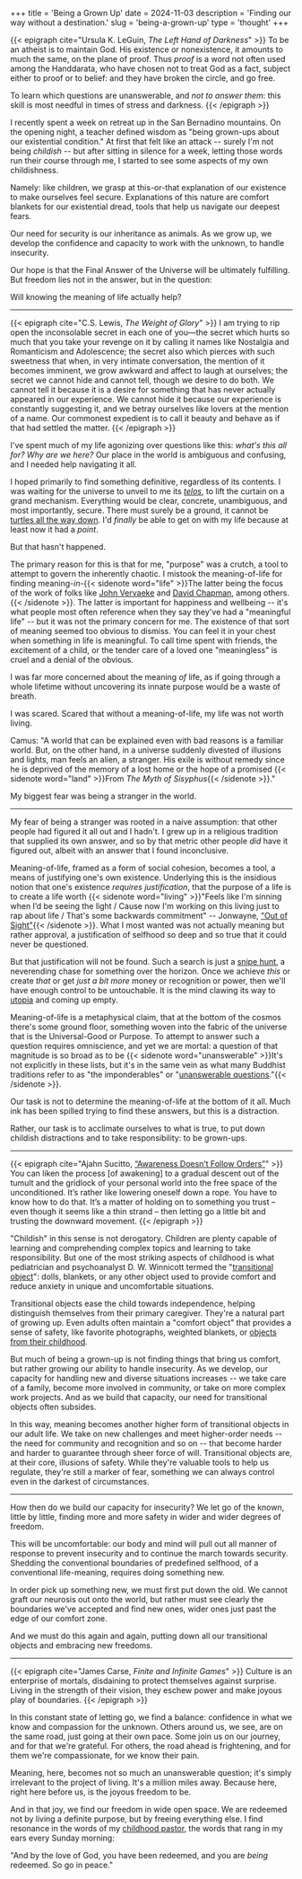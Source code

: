 +++
title = 'Being a Grown Up'
date = 2024-11-03
description = 'Finding our way without a destination.'
slug = 'being-a-grown-up'
type = 'thought'
+++

{{< epigraph cite="Ursula K. LeGuin, _The Left Hand of Darkness_" >}} To be an
atheist is to maintain God. His existence or nonexistence, it amounts to much
the same, on the plane of proof. Thus _proof_ is a word not often used among the
Handdarata, who have chosen not to treat God as a fact, subject either to proof
or to belief: and they have broken the circle, and go free.

To learn which questions are unanswerable, and _not to answer them_: this skill
is most needful in times of stress and darkness. {{< /epigraph >}}

I recently spent a week on retreat up in the San Bernadino mountains. On the
opening night, a teacher defined wisdom as "being grown-ups about our
existential condition." At first that felt like an attack -- surely I'm not
being _childish_ -- but after sitting in silence for a week, letting those words
run their course through me, I started to see some aspects of my own
childishness.

Namely: like children, we grasp at this-or-that explanation of our existence to
make ourselves feel secure. Explanations of this nature are comfort blankets for
our existential dread, tools that help us navigate our deepest fears.

Our need for security is our inheritance as animals. As we grow up, we develop
the confidence and capacity to work with the unknown, to handle insecurity.

Our hope is that the Final Answer of the Universe will be ultimately fulfilling.
But freedom lies not in the answer, but in the question:

Will knowing the meaning of life actually help?

---

{{< epigraph cite="C.S. Lewis, _The Weight of Glory_" >}} I am trying to rip
open the inconsolable secret in each one of you—the secret which hurts so much
that you take your revenge on it by calling it names like Nostalgia and
Romanticism and Adolescence; the secret also which pierces with such sweetness
that when, in very intimate conversation, the mention of it becomes imminent, we
grow awkward and affect to laugh at ourselves; the secret we cannot hide and
cannot tell, though we desire to do both. We cannot tell it because it is a
desire for something that has never actually appeared in our experience. We
cannot hide it because our experience is constantly suggesting it, and we betray
ourselves like lovers at the mention of a name. Our commonest expedient is to
call it beauty and behave as if that had settled the matter. {{< /epigraph >}}

I've spent much of my life agonizing over questions like this: _what's this all
for? Why are we here?_ Our place in the world is ambiguous and confusing, and I
needed help navigating it all.

I hoped primarily to find something definitive, regardless of its contents. I
was waiting for the universe to unveil to me its
_[telos](https://en.wikipedia.org/wiki/Teleology)_, to lift the curtain on a
grand mechanism. Everything would be clear, concrete, unambiguous, and most
importantly, secure. There must surely be a ground, it cannot be
[turtles all the way down](https://en.wikipedia.org/wiki/Turtles_all_the_way_down).
I'd _finally_ be able to get on with my life because at least now it had a
_point_.

But that hasn't happened.

The primary reason for this is that for me, "purpose" was a crutch, a tool to
attempt to govern the inherently chaotic. I mistook the meaning-of-life for
finding meaning-_in_-{{< sidenote word="life" >}}The latter being the focus of
the work of folks like [John Vervaeke](https://youtu.be/yImlXr5Tr8g?t=99) and
[David Chapman](https://meaningness.com/), among others.{{< /sidenote >}}. The
latter is important for happiness and wellbeing -- it's what people most often
reference when they say they've had a "meaningful life" -- but it was not the
primary concern for me. The existence of that sort of meaning seemed too obvious
to dismiss. You can feel it in your chest when something in life is meaningful.
To call time spent with friends, the excitement of a child, or the tender care
of a loved one "meaningless" is cruel and a denial of the obvious.

I was far more concerned about the meaning _of_ life, as if going through a
whole lifetime without uncovering its innate purpose would be a waste of breath.

I was scared. Scared that without a meaning-of-life, my life was not worth
living.

Camus: "A world that can be explained even with bad reasons is a familiar world.
But, on the other hand, in a universe suddenly divested of illusions and lights,
man feels an alien, a stranger. His exile is without remedy since he is deprived
of the memory of a lost home or the hope of a promised
{{< sidenote word="land" >}}From _The Myth of Sisyphus_{{< /sidenote >}}."

My biggest fear was being a stranger in the world.

---

My fear of being a stranger was rooted in a naive assumption: that other people
had figured it all out and I hadn't. I grew up in a religious tradition that
supplied its own answer, and so by that metric other people _did_ have it
figured out, albeit with an answer that I found inconclusive.

Meaning-of-life, framed as a form of social cohesion, becomes a tool, a means of
justifying one's own existence. Underlying this is the insidious notion that
one's existence _requires justification_, that the purpose of a life is to
create a life worth {{< sidenote word="living" >}}"Feels like I'm sinning when
I’d be seeing the light / Cause now I'm working on this living just to rap about
life / That's some backwards commitment" -- Jonwayne,
["Out of Sight"](https://www.youtube.com/watch?v=l4F21FUL1b8){{< /sidenote >}}.
What I most wanted was not actually meaning but rather approval, a justification
of selfhood so deep and so true that it could never be questioned.

But that justification will not be found. Such a search is just a
[snipe hunt](https://en.wikipedia.org/wiki/Snipe_hunt), a neverending chase for
something over the horizon. Once we achieve _this_ or create _that_ or get _just
a bit more_ money or recognition or power, then we'll have enough control to be
untouchable. It is the mind clawing its way to
[utopia](https://en.wikipedia.org/wiki/Utopia#:~:text=meant%20any%20non%2Dexistent%20society)
and coming up empty.

Meaning-of-life is a metaphysical claim, that at the bottom of the cosmos
there's some ground floor, something woven into the fabric of the universe that
is the Universal-Good or Purpose. To attempt to answer such a question requires
omniscience, and yet we are mortal: a question of that magnitude is so broad as
to be {{< sidenote word="unanswerable" >}}It's not explicitly in these lists,
but it's in the same vein as what many Buddhist traditions refer to as "the
imponderables" or
"[unanswerable questions](https://en.wikipedia.org/wiki/The_unanswerable_questions)."{{< /sidenote >}}.

Our task is not to determine the meaning-of-life at the bottom of it all. Much
ink has been spilled trying to find these answers, but this is a distraction.

Rather, our task is to acclimate ourselves to what is true, to put down childish
distractions and to take responsibility: to be grown-ups.

---

{{< epigraph cite="Ajahn Sucitto, [&ldquo;Awareness Doesn&rsquo;t Follow Orders&rdquo;](https://ajahnsucitto.org/articles/awareness-doesnt-follow-orders/)" >}}
You can liken the process [of awakening] to a gradual descent out of the tumult and
the gridlock of your personal world into the free space of the unconditioned. It’s
rather like lowering oneself down a rope. You have to know how to do that. It’s a
matter of holding on to something you trust – even though it seems like a thin strand
– then letting go a little bit and trusting the downward movement. {{< /epigraph >}}

"Childish" in this sense is not derogatory. Children are plenty capable of
learning and comprehending complex topics and learning to take responsibility.
But one of the most striking aspects of childhood is what pediatrician and
psychoanalyst D. W. Winnicott termed the
"[transitional object](https://dictionary.apa.org/transitional-object)": dolls,
blankets, or any other object used to provide comfort and reduce anxiety in
unique and uncomfortable situations.

Transitional objects ease the child towards independence, helping distinguish
themselves from their primary caregiver. They're a natural part of growing up.
Even adults often maintain a "comfort object" that provides a sense of safety,
like favorite photographs, weighted blankets, or
[objects from their childhood](https://www.upi.com/Odd_News/2012/02/21/35-percent-of-British-adults-sleep-with-bear/UPI-49791329806031/).

But much of being a grown-up is not finding things that bring us comfort, but
rather growing our ability to handle insecurity. As we develop, our capacity for
handling new and diverse situations increases -- we take care of a family,
become more involved in community, or take on more complex work projects. And as
we build that capacity, our need for transitional objects often subsides.

In this way, meaning becomes another higher form of transitional objects in our
adult life. We take on new challenges and meet higher-order needs -- the need
for community and recognition and so on -- that become harder and harder to
guarantee through sheer force of will. Transitional objects are, at their core,
illusions of safety. While they're valuable tools to help us regulate, they're
still a marker of fear, something we can always control even in the darkest of
circumstances.

---

How then do we build our capacity for insecurity? We let go of the known, little
by little, finding more and more safety in wider and wider degrees of freedom.

This will be uncomfortable: our body and mind will pull out all manner of
response to prevent insecurity and to continue the march towards security.
Shedding the conventional boundaries of predefined selfhood, of a conventional
life-meaning, requires doing something new.

In order pick up something new, we must first put down the old. We cannot graft
our neurosis out onto the world, but rather must see clearly the boundaries
we've accepted and find new ones, wider ones just past the edge of our comfort
zone.

And we must do this again and again, putting down all our transitional objects
and embracing new freedoms.

---

{{< epigraph cite="James Carse, _Finite and Infinite Games_" >}} Culture is an
enterprise of mortals, disdaining to protect themselves against surprise. Living
in the strength of their vision, they eschew power and make joyous play of
boundaries. {{< /epigraph >}}

In this constant state of letting go, we find a balance: confidence in what we
know and compassion for the unknown. Others around us, we see, are on the same
road, just going at their own pace. Some join us on our journey, and for that
we're grateful. For others, the road ahead is frightening, and for them we're
compassionate, for we know their pain.

Meaning, here, becomes not so much an unanswerable question; it's simply
irrelevant to the project of living. It's a million miles away. Because here,
right here before us, is the joyous freedom to be.

And in that joy, we find our freedom in wide open space. We are redeemed not by
living a definite purpose, but by freeing everything else. I find resonance in
the words of my
[childhood pastor](https://thealabamabaptist.org/jim-barnette-longtime-pastor-and-samford-professor-dies-at-age-59/#:~:text=you%20have%20been%20redeemed%20and%20you%20are%20being%20redeemed),
the words that rang in my ears every Sunday morning:

"And by the love of God, you have been redeemed, and you are _being_ redeemed.
So go in peace."
